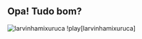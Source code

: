 ## Opa! Tudo bom?
![larvinhamixuruca](https://github.com/user-attachments/assets/01b2cd21-317b-495d-97e3-9a5b2b8e5fe4)
!play[larvinhamixuruca]

<!--
**PolvoDumbo/PolvoDumbo** is a ✨ _special_ ✨ repository because its `README.md` (this file) appears on your GitHub profile.

Here are some ideas to get you started:

- 🔭 I’m currently working on ...
- 🌱 I’m currently learning ...
- 👯 I’m looking to collaborate on ...
- 🤔 I’m looking for help with ...
- 💬 Ask me about ...
- 📫 How to reach me: ...
- 😄 Pronouns: ...
- ⚡ Fun fact: ...
-->
